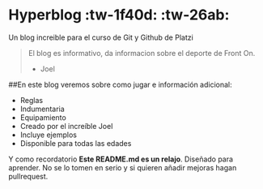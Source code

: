 # Hyperblog :tw-1f40d: :tw-26ab:
Un blog increible para el curso de Git y Github de Platzi
>El blog es informativo, da informacion sobre el deporte de Front On.
> - Joel

##En este blog veremos sobre como jugar e información adicional:

* Reglas
* Indumentaria
* Equipamiento
* Creado por el increíble Joel
* Incluye ejemplos
* Disponible para todas las edades

Y como recordatorio **Este README.md es un relajo**. Diseñado para aprender. No se lo tomen en serio y si quieren añadir mejoras hagan pullrequest.
